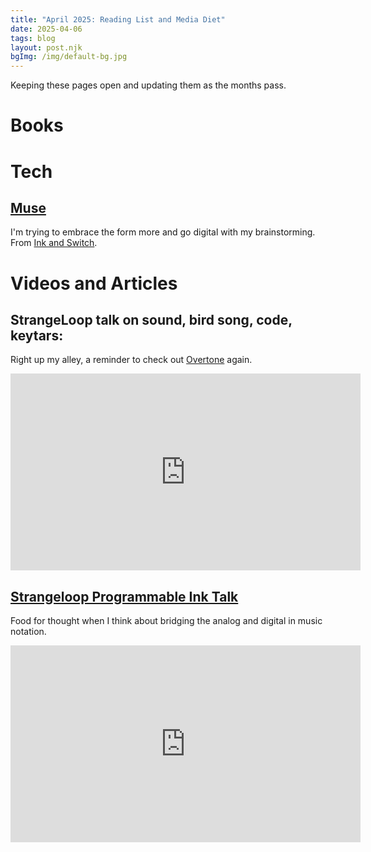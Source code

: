 ```yaml
---
title: "April 2025: Reading List and Media Diet"
date: 2025-04-06
tags: blog
layout: post.njk
bgImg: /img/default-bg.jpg
---
```


Keeping these pages open and updating them as the months pass.

# Books



# Tech

## [Muse](https://museapp.com/)

I'm trying to embrace the form more and go digital with my brainstorming. From [Ink and Switch](https://www.inkandswitch.com/).

# Videos and Articles

## StrangeLoop talk on sound, bird song, code, keytars: 

Right up my alley, a reminder to check out [Overtone](https://overtone.github.io/) again.

<iframe width="560" height="315" src="https://www.youtube.com/embed/OCYU0LtqRH0?si=ZpHgS08MYHA2Viko" title="YouTube video player" frameborder="0" allow="accelerometer; autoplay; clipboard-write; encrypted-media; gyroscope; picture-in-picture; web-share" referrerpolicy="strict-origin-when-cross-origin" allowfullscreen></iframe>

## [Strangeloop Programmable Ink Talk](https://www.youtube.com/watch?v=ifYuvgXZ108)

Food for thought when I think about bridging the analog and digital in music notation.

<iframe width="560" height="315" src="https://www.youtube.com/embed/ifYuvgXZ108?si=pWVLLHbQuB-fsrkM" title="YouTube video player" frameborder="0" allow="accelerometer; autoplay; clipboard-write; encrypted-media; gyroscope; picture-in-picture; web-share" referrerpolicy="strict-origin-when-cross-origin" allowfullscreen></iframe>